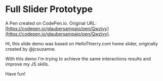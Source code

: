 # Full Slider Prototype

A Pen created on CodePen.io. Original URL: [https://codepen.io/glaubersampaio/pen/Qwzjvy](https://codepen.io/glaubersampaio/pen/Qwzjvy).

Hi, this slide demo was based on HelloThierry.com home slider, originally created by @jcsuzanne.

With this demo I'm trying to achieve the same interactions results and improve my JS skills.

Have fun!
